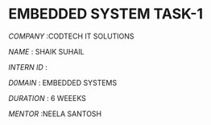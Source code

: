   # EMBEDDED SYSTEM TASK-1
  
  *COMPANY*   :CODTECH IT SOLUTIONS
  
  *NAME*      : SHAIK SUHAIL
  
  *INTERN ID* : 
  
  *D0MAIN*    : EMBEDDED SYSTEMS
  
  *DURATION*  : 6 WEEEKS
  
  *MENTOR*    :NEELA SANTOSH 
  
